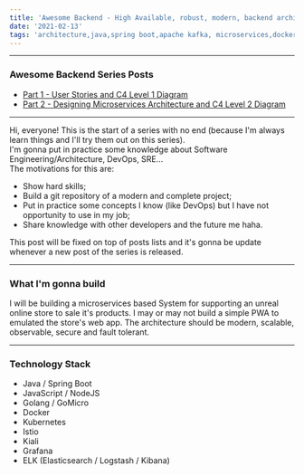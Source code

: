 ```yaml
---
title: 'Awesome Backend - High Available, robust, modern, backend architecture hands on'
date: '2021-02-13'
tags: 'architecture,java,spring boot,apache kafka, microservices,docker,kubernetes,javascript,nodejs,rest api'
---
```


---
### Awesome Backend Series Posts
- <a href="../posts/awesome-backend-part1-user-stories">Part 1 - User Stories and C4 Level 1 Diagram</a>  
- <a href="../posts/awesome-backend-part2-desining-microservices-architecture">Part 2 - Designing Microservices Architecture and C4 Level 2 Diagram</a>  

---
Hi, everyone!
This is the start of a series with no end (because I'm always learn things and I'll try them out on this series).  
I'm gonna put in practice some knowledge about Software Engineering/Architecture, DevOps, SRE...  
The motivations for this are:
- Show hard skills;
- Build a git repository of a modern and complete project;
- Put in practice some concepts I know (like DevOps) but I have not opportunity to use in my job;
- Share knowledge with other developers and the future me haha.

This post will be fixed on top of posts lists and it's gonna be update whenever a new post of the series is released.

---
### What I'm gonna build
I will be building a microservices based System for supporting an unreal online store to sale it's products.
I may or may not build a simple PWA to emulated the store's web app.
The architecture should be modern, scalable, observable, secure and fault tolerant.

---
### Technology Stack
- Java / Spring Boot
- JavaScript / NodeJS
- Golang / GoMicro
- Docker
- Kubernetes
- Istio
- Kiali
- Grafana
- ELK (Elasticsearch / Logstash / Kibana)
